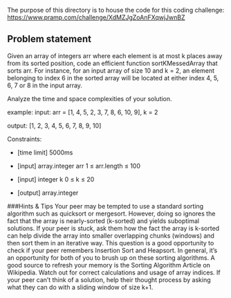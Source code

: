 The purpose of this directory is to house the code for this coding challenge: https://www.pramp.com/challenge/XdMZJgZoAnFXqwjJwnBZ

## Problem statement

Given an array of integers arr where each element is at most k places away from its sorted position, code an efficient function sortKMessedArray that sorts arr. For instance, for an input array of size 10 and k = 2, an element belonging to index 6 in the sorted array will be located at either index 4, 5, 6, 7 or 8 in the input array.

Analyze the time and space complexities of your solution.

example:
input:  arr = [1, 4, 5, 2, 3, 7, 8, 6, 10, 9], k = 2

output: [1, 2, 3, 4, 5, 6, 7, 8, 9, 10]

Constraints:

* [time limit] 5000ms

* [input] array.integer arr
1 ≤ arr.length ≤ 100

* [input] integer k
0 ≤ k ≤ 20

* [output] array.integer

###Hints & Tips
Your peer may be tempted to use a standard sorting algorithm such as quicksort or mergesort. However, doing so ignores the fact that the array is nearly-sorted (k-sorted) and yields suboptimal solutions.
If your peer is stuck, ask them how the fact the array is k-sorted can help divide the array into smaller overlapping chunks (windows) and then sort them in an iterative way.
This question is a good opportunity to check if your peer remembers Insertion Sort and Heapsort. In general, it’s an opportunity for both of you to brush up on these sorting algorithms. A good source to refresh your memory is the Sorting Algorithm Article on Wikipedia.
Watch out for correct calculations and usage of array indices.
If your peer can’t think of a solution, help their thought process by asking what they can do with a sliding window of size k+1.